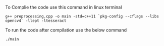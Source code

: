 To Complie the code use this command in linux terminal 

    g++ preprocessing.cpp -o main -std=c++11 `pkg-config --cflags --libs opencv4` -llept -ltesseract

To run the code after compilation use the below command

    ./main
